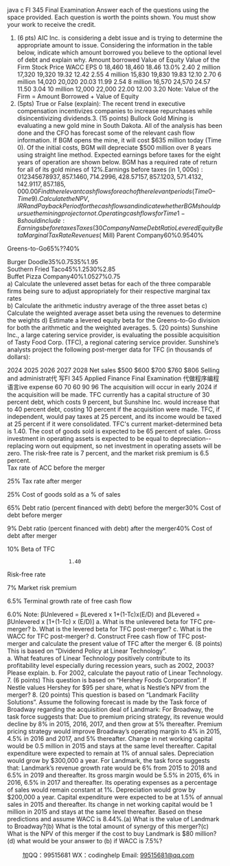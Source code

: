 java c
FI 345
Final Examination
Answer each of the questions using the space provided. Each question is worth the points shown.    You must show your work to receive the credit.
1. (6 pts) AIC Inc. is considering a debt issue and is trying to determine the appropriate amount to issue. Considering the information in the table below, indicate which amount borrowed you believe to the optional level of debt and explain why.
Amount borrowed
Value of Equity 
Value of the Firm 
Stock Price 
WACC
EPS
0
18,460
18,460
18.46
13.0%
2.40
2 million
17,320
19,320
19.32
12.42
2.55
4 million
15,830
19,830
19.83
12.10
2.70
6 million
14,020
20,020
20.03
11.99
2.54
8 million
16,570
24,570
24.57
11.50
3.04
10 million
12,000
22,000
22.00
12.00
3.20
Note: Value of the Firm = Amount Borrowed + Value of Equity
2. (5pts) True or False (explain): The recent trend in executive compensation incentivizes companies to increase repurchases while disincentivizing dividends.3. (15 points) Bullock Gold Mining is evaluating a new gold mine in South Dakota. All of the analysis has been done and the CFO has forecast some of the relevant cash flow information. If BGM opens the mine, it will cost $635 million today (Time 0). Of the initial costs, BGM will depreciate $500 million over 8 years using straight line method.       Expected earnings before taxes for the eight years of operation are shown below. BGM has a required rate of return for all of its gold mines of 12%.Earnings before taxes (in $1,000s):   0123456789
   37,857.1460,714.2996,428.57157,857.1203,571.4132,142.9117,857.185,000.00
   Find the relevant cash flows for each of the relevant periods (Time 0 – Time 9). Calculate the NPV, IRR and Payback Period for the cash flows and indicate whether BGM should pursue the mining project or not.                   Operating cash flows for Time 1-8 should include:Earnings before taxesTaxes (30%)Net IncomeDepreciationFree Cash flows4. (20 points )    As connoisseurs   of   elegant fast food cuisine, we are interested in making a bid for the Greens-to-Go restaurant division of SlurpCo, Inc.. SlurpCo has three primary divisions, soft drinks, Major League football franchises, and the Greens-to-Go restaurants.       Given the unique risk profiles for each of these divisions, it is imperative we estimate Greens-to-Go’s divisional beta to determine its fit into our company. Consider the following information:
Company NameDebt                                              RatioLevered Equity       BetaMarginal Tax Rate
Revenues ($ Mill)
Parent Company60%0.9540%
   
Greens-to-Go65%??40%
   
   
   
   
   
   
Burger Doodle35%0.7535%1.95    
Southern Fried Taco45%1.2530%2.85    
Buffet Pizza Company40%1.0527%0.75    
a)   Calculate the unlevered asset betas for each of the three comparable firms being sure to adjust appropriately for their respective marginal tax rates                           
b)   Calculate the arithmetic industry average of the three asset betas
c)   Calculate the weighted average asset beta using the revenues to determine the weights
d)   Estimate a levered equity beta for the Greens-to-Go division for both the arithmetic and the weighted averages.
5. (20 points) Sunshine Inc., a large catering service provider, is evaluating the possible acquisition of Tasty Food Corp. (TFC), a regional catering service provider.    Sunshine’s analysts project the following post-merger data for TFC (in thousands of dollars):
   
2024
2025
2026
2027
2028
Net sales
$500 
$600 
$700 
$760 
$806 
Selling and administrat代 写FI 345 Applied Finance Final Examination
代做程序编程语言ive expense
60
70
60
90
96
The acquisition will occur in early 2024 if the acquisition will be made.    TFC currently has a capital structure of 30 percent debt, which costs 9 percent, but Sunshine Inc. would increase that to 40 percent debt, costing 10 percent if the acquisition were made.    TFC, if independent, would pay taxes at 25 percent, and its income would be taxed at 25 percent if it were consolidated.    TFC's current market-determined beta is 1.40. The cost of goods sold is expected to be 65 percent of sales.    Gross investment in operating assets is expected to be equal to depreciation--replacing worn out equipment, so net investment in operating assets will be zero. The risk-free rate is 7 percent, and the market risk premium is 6.5 percent.      
Tax rate of ACC before the merger
   
   25%
Tax rate after merger
   
   
   25%
Cost of goods sold as a % of sales
   
   65%
Debt ratio (percent financed with debt) before the merger30%
Cost of debt before merger
   
   9%
Debt ratio (percent financed with debt) after the merger40%
Cost of debt after merger
   
   10%
Beta of TFC
   
   
   
                        1.40 
Risk-free rate
   
   
   7%
Market risk premium
   
   
   6.5%
Terminal growth rate of free cash flow
   
   6.0%
   Note:   βUnlevered =   βLevered x 1+(1-Tc)x(E/D)   and   βLevered =   βUnlevered x [1+(1-Tc) x (E/D)]
a. What is the unlevered beta for TFC pre-merger?
b. What is the levered beta for TFC post-merger?
c. What is the WACC for TFC post-merger?
d. Construct Free cash flow of TFC post-merger and calculate the present value of TFC after the merger
6.   (8 points) This is based on “Dividend Policy at Linear Technology”.   
a. What features of Linear Technology positively contribute to its profitability level especially during recession years, such as 2002, 2003? Please explain.
b. For 2002, calculate the payout ratio of Linear Technology.
7. (6 points) This question is based on “Hershey Foods Corporation”. If Nestle values Hershey for $95 per share, what is Nestle’s NPV from the merger?
8. (20 points) This question is based on “Landmark Facility Solutions”. Assume the following forecast is made by the Task force of Broadway regarding the acquisition deal of Landmark:
For Broadway, the task force suggests that: 
Due to premium pricing strategy, its revenue would decline by 8% in 2015, 2016, 2017, and then grow at 5% thereafter. Premium pricing strategy would improve Broadway’s operating margin to 4% in 2015, 4.5% in 2016 and 2017, and 5% thereafter. Change in net working capital would be 0.5 million in 2015 and stays at the same level thereafter. Capital expenditure were expected to remain at 1% of annual sales. Depreciation would grow by $300,000 a year.
For Landmark, the task force suggests that: 
Landmark’s revenue growth rate would be 6% from 2015 to 2018 and 6.5% in 2019 and thereafter. Its gross margin would be 5.5% in 2015, 6% in 2016, 6.5% in 2017 and thereafter. Its operating expenses as a percentage of sales would remain constant at 1%. Depreciation would grow by $200,000 a year. Capital expenditure were expected to be at 1.5% of annual sales in 2015 and thereafter. Its change in net working capital would be 1 million in 2015 and stays at the same level thereafter.
Based on these predictions and assume WACC is 8.44%.(a)   What is the value of Landmark to Broadway?(b)   What is the total amount of synergy of this merger?(c)   What is the NPV of this merger if the cost to buy Landmark is $80 million?
(d) what would be your answer to (b) if WACC is 7.5%?   

         
加QQ：99515681  WX：codinghelp  Email: 99515681@qq.com
